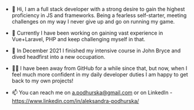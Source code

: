 - 👋 Hi, I am a full stack developer with a strong desire to gain the highest proficiency in JS and frameworks. Being a fearless self-starter, meeting challenges on my way I never give up and go on running my game.
- 🌱 Currently I have been working on gaining vast experience in Vue+Laravel, PHP and keep challenging myself in that.
- 🫡 In December 2021 I finished my intensive course in John Bryce and dived headfirst into a new occupation.
- 🫶🏻 I have been away from GitHub for a while since that, but now, when I feel much more confident in my daily developer duties I am happy to get back to my own projects!

- 📫 You can reach me on a.podhurska@gmail.com or on LinkedIn - https://www.linkedin.com/in/aleksandra-podhurska/

<!---
aleksandrapodhurska/aleksandrapodhurska is a ✨ special ✨ repository because its `README.md` (this file) appears on your GitHub profile.
You can click the Preview link to take a look at your changes.
--->
